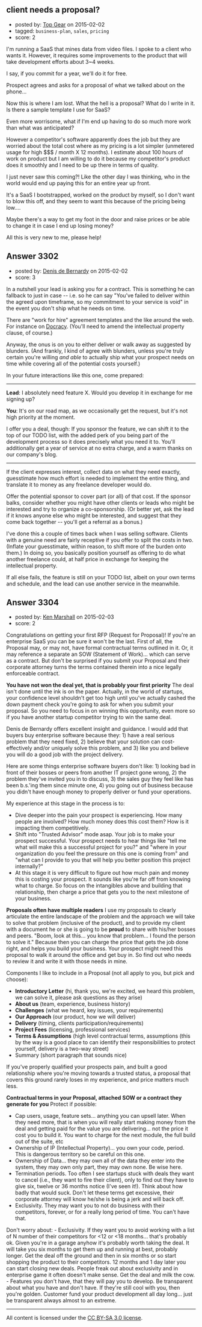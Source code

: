 ## client needs a proposal?

- posted by: [Top Gear](https://stackexchange.com/users/4690596/top-gear) on 2015-02-02
- tagged: `business-plan`, `sales`, `pricing`
- score: 2

<p>I'm running a SaaS that mines data from video files.
I spoke to a client who wants it. However, it requires some improvements to the product that will take development efforts about 3~4 weeks.</p>

<p>I say, if you commit for a year, we'll do it for free.</p>

<p>Prospect agrees and asks for a proposal of what we talked about on the phone...</p>

<p>Now this is where I am lost. What the hell is a proposal? What do I write in it. Is there a sample template I use for SaaS?</p>

<p>Even more worrisome, what if I'm end up having to do so much more work than what was anticipated?</p>

<p>However a competitor's software apparently does the job but they are worried about the total cost where as my pricing is a lot simpler (unmetered usage for high $$$ / month X 12 months). I estimate about 100 hours of work on product but I am willing to do it because my competitor's product does it smoothly and I need to be up there in terms of quality.</p>

<p>I just never saw this coming?! Like the other day I was thinking, who in the world would end up paying this for an entire year up front.</p>

<p>It's a SaaS I bootstrapped, worked on the product by myself, so I don't want to blow this off, and they seem to want this because of the pricing being low....</p>

<p>Maybe there's a way to get my foot in the door and raise prices or be able to change it in case I end up losing money?</p>

<p>All this is very new to me, please help!</p>



## Answer 3302

- posted by: [Denis de Bernardy](https://stackexchange.com/users/182468/denis-de-bernardy) on 2015-02-02
- score: 3

<p>In a nutshell your lead is asking you for a contract. This is something he can fallback to just in case -- i.e. so he can say "You've failed to deliver within the agreed upon timeframe, so my commitment to your service is void" in the event you don't ship what he needs on time.</p>

<p>There are "work for hire" agreement templates and the like around the web. For instance on <a href="https://www.docracy.com" rel="nofollow">Docracy</a>. (You'll need to amend the intellectual property clause, of course.)</p>

<p>Anyway, the onus is on you to either deliver or walk away as suggested by blunders. (And frankly, I kind of agree with blunders, unless you're truly certain you're willing <em>and able</em> to actually ship what your prospect needs on time while covering all of the potential costs yourself.)</p>

<p>In your future interactions like this one, come prepared:</p>

<hr>

<p><strong>Lead</strong>: I absolutely need feature X. Would you develop it in exchange for me signing up?</p>

<p><strong>You</strong>: It's on our road map, as we occasionally get the request, but it's not high priority at the moment.</p>

<p>I offer you a deal, though: If you sponsor the feature, we can shift it to the top of our TODO list, with the added perk of you being part of the development process so it does precisely what you need it to. You'll additionally get a year of service at no extra charge, and a warm thanks on our company's blog.</p>

<hr>

<p>If the client expresses interest, collect data on what they need exactly, guesstimate how much effort is needed to implement the entire thing, and translate it to money as any freelance developer would do.</p>

<p>Offer the potential sponsor to cover part (or all) of that cost. If the sponsor balks, consider whether you might have other clients or leads who might be interested and try to organize a co-sponsorship. (Or better yet, ask the lead if it knows anyone else who might be interested, and suggest that they come back together -- you'll get a referral as a bonus.)</p>

<p>I've done this a couple of times back when I was selling software. Clients with a genuine need are fairly receptive if you offer to split the costs in two. (Inflate your guesstimate, within reason, to shift more of the burden onto them.) In doing so, you basically position yourself as offering to do what another freelance could, at half price in exchange for keeping the intellectual property.</p>

<p>If all else fails, the feature is still on your TODO list, albeit on your own terms and schedule, and the lead can use another service in the meanwhile.</p>



## Answer 3304

- posted by: [Ken Marshall](https://stackexchange.com/users/893263/ken-marshall) on 2015-02-03
- score: 2

<p>Congratulations on getting your first RFP (Request for Proposal)! If you're an enterprise SaaS you can be sure it won't be the last. First of all, the Proposal may, or may not, have formal contractual terms outlined in it. Or, it may reference a separate an SOW (Statement of Work)... which can serve as a contract. But don't be surprised if you submit your Proposal and their corporate attorney turns the terms contained therein into a nice legally enforceable contract. </p>

<p><strong>You have not won the deal yet, that is probably your first priority</strong>
The deal isn't done until the ink is on the paper. Actually, in the world of startups, your confidence level shouldn't get too high until you've actually cashed the down payment check you're going to ask for when you submit your proposal. So you need to focus in on winning this opportunity, even more so if you have another startup competitor trying to win the same deal. </p>

<p>Denis de Bernardy offers excellent insight and guidance. I would add that buyers buy enterprise software because they: 1) have a real serious problem that they need fixed, 2) believe that your solution can cost-effectively and/or uniquely solve this problem, and 3) like you and believe you will do a good job with the project delivery.</p>

<p>Here are some things enterprise software buyers don't like: 1) looking bad in front of their bosses or peers from another IT project gone wrong, 2) the problem they've invited you in to discuss, 3) the sales guy they feel like has been b.s.'ing them since minute one, 4) you going out of business because you didn't have enough money to properly deliver or fund your operations. </p>

<p>My experience at this stage in the process is to:</p>

<ul>
<li>Dive deeper into the pain your prospect is experiencing. How many people are involved? How much money does this cost them? How is it impacting them competitively. </li>
<li>Shift into "Trusted Advisor" mode asap. Your job is to make your prospect successful. Your prospect needs to hear things like "tell me what will make this a successful project for you?" and "where in your organization do you feel the pressure on this one is coming from" and "what can I provide to you that will help you better position this project internally?" </li>
<li>At this stage it is very difficult to figure out how much pain and money this is costing your prospect. It sounds like you're far off from knowing what to charge. So focus on the intangibles above and building that relationship, then charge a price that gets you to the next milestone of your business. </li>
</ul>

<p><strong>Proposals often have multiple readers</strong>
I use my proposals to clearly articulate the entire landscape of the problem and the approach we will take to solve that problem (inclusive of the product), and to provide my client with a document he or she is going to be <strong>proud</strong> to share with his/her bosses and peers. "Boom, look at this... you know that problem... I found the person to solve it." Because then you can charge the price that gets the job done right, and helps you build your business. Your prospect might need this proposal to walk it around the office and get buy in. So find out who needs to review it and write it with those needs in mine. </p>

<p>Components I like to include in a Proposal (not all apply to you, but pick and choose):</p>

<ul>
<li><strong>Introductory Letter</strong> (hi, thank you, we're excited, we heard this problem, we can solve it, please ask questions as they arise)</li>
<li><strong>About us</strong> (team, experience, business history)</li>
<li><strong>Challenges</strong> (what we heard, key issues, your requirements)</li>
<li><strong>Our Approach</strong> (our product, how we will deliver)</li>
<li><strong>Delivery</strong> (timing, clients participation/requirements)</li>
<li><strong>Project Fees</strong> (licensing, professional services)</li>
<li><strong>Terms &amp; Assumptions</strong> (high level contractual terms, assumptions (this by the way is a good place to can identify their responsibilities to protect yourself, delivery is a two-way street)</li>
<li>Summary (short paragraph that sounds nice)</li>
</ul>

<p>If you've properly qualified your prospects pain, and built a good relationship where you're moving towards a trusted status, a proposal that covers this ground rarely loses in my experience, and price matters much less. </p>

<p><strong>Contractual terms in your Proposal, attached SOW or a contract they generate for you</strong>
Protect if possible:</p>

<ul>
<li>Cap users, usage, feature sets... anything you can upsell later. When they need more, that is when you will really start making money from the deal and getting paid for the value you are delivering... not the price it cost you to build it. You want to charge for the next module, the full build out of the suite, etc</li>
<li>Ownership of IP (Intellectual Property)... you own your code, period. This is dangerous territory so be careful on this one. </li>
<li>Ownership of Data... they may own all of the data they enter into the system, they may own only part, they may own none. Be wise here.</li>
<li>Termination periods. Too often I see startups stuck with deals they want to cancel (i.e., they want to fire their client), only to find out they have to give six, twelve or 36 months notice (I've seen it!). Think about how badly that would suck. Don't let these terms get excessive, their corporate attorney will know he/she is being a jerk and will back off. </li>
<li>Exclusivity. They may want you to not do business with their competitors, forever, or for a really long period of time. You can't have that. </li>
</ul>

<p>Don't worry about: 
 - Exclusivity. If they want you to avoid working with a list of N number of their competitors for &lt;12 or &lt;18 months... that's probably ok. Given you're in a garage anyhow it's probably worth taking the deal. It will take you six months to get them up and running at best, probably longer. Get the deal off the ground and then in six months or so start shopping the product to their competitors. 12 months and 1 day later you can start closing new deals. People freak out about exclusivity and in enterprise game it often doesn't make sense. Get the deal and milk the cow. 
 - Features you don't have, that they will pay you to develop. Be transparent about what you have and don't have. If they're still cool with you, then you're golden. Customer fund your product development all day long... just be transparent always almost to an extreme.</p>




---

All content is licensed under the [CC BY-SA 3.0 license](https://creativecommons.org/licenses/by-sa/3.0/).
